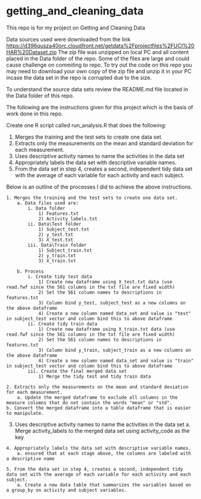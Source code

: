 # getting_and_cleaning_data
This repo is for my project on Getting and Cleaning Data

Data sources used were downloaded from the link https://d396qusza40orc.cloudfront.net/getdata%2Fprojectfiles%2FUCI%20HAR%20Dataset.zip
The zip file was unzipped on local PC and all content placed in the Data folder of the repo. Some of the files are large and could cause challenge on commiting to repo.
To try out the code on this repo you may need to download your own copy of the zip file and unzip it in your PC incase the data set in the repo is corrupted due to the size.

To understand the source data sets review the README.md file located in the Data folder of this repo.

The following are the instructions given for this project which is the basis of work done in this repo.

Create one R script called run_analysis.R that does the following:

1. Merges the training and the test sets to create one data set.
2. Extracts only the measurements on the mean and standard deviation for each measurement.
3. Uses descriptive activity names to name the activities in the data set
4. Appropriately labels the data set with descriptive variable names.
5. From the data set in step 4, creates a second, independent tidy data set with the average of each variable for each activity and each subject.

Below is an outline of the processes I did to achieve the above instructions.

	1. Merges the training and the test sets to create one data set.
		a. Data files used are:
			i. Data folder
				1) Features.txt
				2) Activity_labels.txt
			ii. Data\Test folder
				1) Subject_test.txt
				2) y_test.txt
				3) X_test.txt
			iii. Data\Train folder
				1) Subject_train.txt
				2) y_train.txt
				3) X_train.txt
			
		b. Process
			i. Create tidy test data
				1) Create new dataframe using X_test.txt data (use read.fwf since the 561 columns in the txt file are fixed width)
				2) Set the 561 column names to descriptions in features.txt
				3) Column bind y_test, subject_test as a new columns on the above dataframe
				4) Create a new column named data_set and value is "test" in subject_test vector and column bind this to above dataframe
			ii. Create tidy train data
				1) Create new dataframe using X_train.txt data (use read.fwf since the 561 columns in the txt file are fixed width)
				2) Set the 561 column names to descriptions in features.txt
				3) Column bind y_train, subject_train as a new columns on the above dataframe
				4) Create a new column named data_set and value is "train" in subject_test vector and column bind this to above dataframe
			iii. Create the final merged data set
				1) Merge the tidy test and tidy train data
				
	2. Extracts only the measurements on the mean and standard deviation for each measurement.
		a. Update the merged dataframe to exclude all columns in the measure columns that do not contain the words "mean" or "std".
    b. Convert the merged dataframe into a table dataframe that is easier to manipulate.
    
  3. Uses descriptive activity names to name the activities in the data set
		a. Merge activity_labels to the merged data set using activity_code as the key

	4. Appropriately labels the data set with descriptive variable names.
		a. ensured that at each stage above, the columns are labeled with a descriptive name

	5. From the data set in step 4, creates a second, independent tidy data set with the average of each variable for each activity and each subject.
		a. Create a new data table that summarizes the variables based on a group_by on activity and subject variables.
		
		
